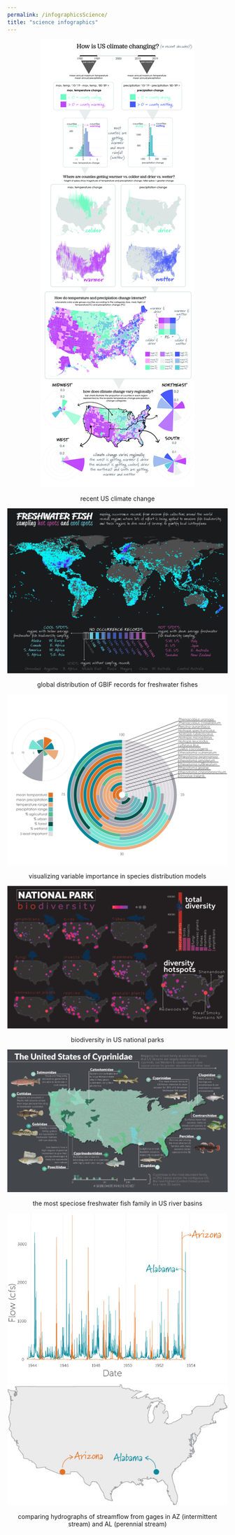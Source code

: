 ```yaml
---
permalink: /infographicsScience/
title: "science infographics"
---
```

<p align="center">
  <img src="/assets/infographics/climChng.jpg" alt="clim"/>
</p>
<p align="center">
  recent US climate change
</p>

<p align="center">
  <img src="/assets/infographics/fishearth.jpg" alt="gbif"/>
</p>
<p align="center">
  global distribution of GBIF records for freshwater fishes
</p>

<p align="center">
  <img src="/assets/infographics/sp_varimp.jpg" alt="varImp"/>
</p>
<p align="center">
  visualizing variable importance in species distribution models 
</p>

<p align="center">
  <img src="/assets/infographics/park_biodiv.jpg" alt="parkBio"/>
</p>
<p align="center">
  biodiversity in US national parks 
</p>

<p align="center">
  <img src="/assets/infographics/basinfam.jpg" alt="basinFam"/>
</p>
<p align="center">
  the most speciose freshwater fish family in US river basins 
</p>

<p align="center">
  <img src="/assets/infographics/hydrograph_compare.jpg" alt="hydrograph"/>
  <img src="/assets/infographics/gages_map.jpg" alt="gages"/>
</p>
<p align="center">
  comparing hydrographs of streamflow from gages in AZ (intermittent stream) and AL (perennial stream)
</p>